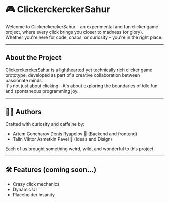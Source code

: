 # 🎮 ClickerckerckerSahur

Welcome to ClickerckerckerSahur – an experimental and fun clicker game project, where every click brings you closer to madness (or glory).  
Whether you're here for code, chaos, or curiosity – you're in the right place.

---

##  About the Project

ClickerckerckerSahur is a lighthearted yet technically rich clicker game prototype, developed as part of a creative collaboration between passionate minds.  
It's not just about clicking – it's about exploring the boundaries of idle fun and spontaneous programming joy.

---

## 👨‍💻 Authors

Crafted with curiosity and caffeine by:

- Artem Goncharov  Denis Ryapolov 🧠 (Backend and frontend) 
- Talin Viktor Asmetkin Pavel 🎩 (Ideas and Disign)

Each of us brought something weird, wild, and wonderful to this project.

---

## 🛠 Features (coming soon...)  

- Crazy click mechanics  
- Dynamic UI 
- Placeholder insanity